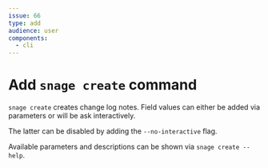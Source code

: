 ```yaml
---
issue: 66
type: add
audience: user
components:
  - cli
---
```

# Add `snage create` command

`snage create` creates change log notes. Field values can either 
be added via parameters or will be ask interactively.

The latter can be disabled by adding the `--no-interactive` flag.

Available parameters and descriptions can be shown via `snage create --help`.

